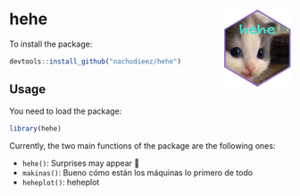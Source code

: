 # hehe <img src="inst/figures/logo.png" align="right" height="138" /></a>

To install the package:
```r
devtools::install_github("nachodieez/hehe")
```
## Usage

You need to load the package:

```r
library(hehe)
```

Currently, the two main functions of the package are the following ones:

- `hehe()`: Surprises may appear 🤠
- `makinas()`: Bueno cómo están los máquinas lo primero de todo
- `heheplot()`: heheplot
